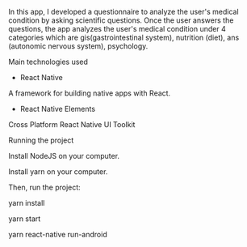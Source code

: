 In this app, I developed a questionnaire
to analyze the user's medical condition by asking scientific questions. 
Once the user answers the questions, the app analyzes the user's medical 
condition under 4 categories which are gis(gastrointestinal system), nutrition
(diet), ans (autonomic nervous system), psychology. 

Main technologies used
   - React Native
  
A framework for building native apps with React.
   - React Native Elements

Cross Platform React Native UI Toolkit

Running the project

Install NodeJS on your computer.

Install yarn on your computer.

Then, run the project:

yarn install

yarn start

yarn react-native run-android
